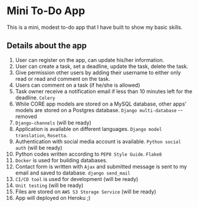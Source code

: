 # Mini To-Do App
This is a mini, modest to-do app that I have built to show my basic skills.

## Details about the app
1. User can register on the app, can update his/her information.
2. User can create a task, set a deadline, update the task, delete the task.
3. Give permission other users by adding their username to either only read or read and comment on the task.
4. Users can comment on a task (if he/she is allowed)
5. Task owner receive a notification email if less than 10 minutes left for the deadline. `Celery`
6. While CORE app models are stored on a MySQL database, other apps' models are stored on a Postgres database. `Django multi-database` -- removed
7. `Django-channels` (will be ready)
8. Application is available on different languages. `Django model translation`, `Rosetta`.
9. Authentication with social media account is available. `Python social auth` (will be ready)
10. Python codes written according to `PEP8 Style Guide`. `Flake8`
11. `Docker` is used for building databases.
12. Contact form is written with `Ajax` and submitted message is sent to my email and saved to database. `django send_mail`
13. `CI/CD tool` is used for development (will be ready)
14. `Unit testing` (will be ready)
15. Files are stored on `AWS S3 Storage Service` (will be ready)
16. App will deployed on Heroku ;)
